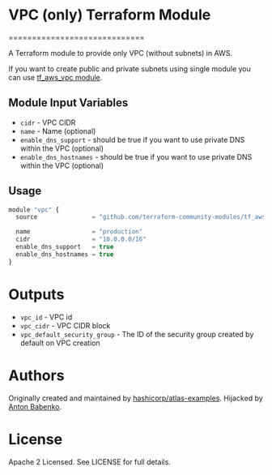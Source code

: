 # VPC (only) Terraform Module
=============================

A Terraform module to provide only VPC (without subnets) in AWS.

If you want to create public and private subnets using single module you can use [tf_aws_vpc module](https://github.com/terraform-community-modules/tf_aws_vpc).


Module Input Variables
----------------------

- `cidr` - VPC CIDR
- `name` - Name (optional)
- `enable_dns_support` - should be true if you want to use private DNS within the VPC (optional)
- `enable_dns_hostnames` - should be true if you want to use private DNS within the VPC (optional)

Usage
-----

```js
module "vpc" {
  source               = "github.com/terraform-community-modules/tf_aws_vpc_only"

  name                 = "production"
  cidr                 = "10.0.0.0/16"
  enable_dns_support   = true
  enable_dns_hostnames = true
}
```

Outputs
=======

 - `vpc_id` - VPC id
 - `vpc_cidr` - VPC CIDR block
 - `vpc_default_security_group` - The ID of the security group created by default on VPC creation

Authors
=======

Originally created and maintained by [hashicorp/atlas-examples](https://github.com/hashicorp/atlas-examples/tree/master/infrastructures/terraform/aws/network/vpc).
Hijacked by [Anton Babenko](https://github.com/antonbabenko).

License
=======

Apache 2 Licensed. See LICENSE for full details.

